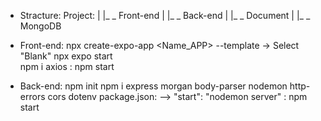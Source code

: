 - Stracture:
    Project:
    |
    |_ _ Front-end
    |
    |_ _ Back-end
    |
    |_ _ Document
    |
    |_ _ MongoDB

- Front-end:
    npx create-expo-app <Name_APP> --template -> Select "Blank"
    npx expo start   
    npm i axios
    <RUN>: npm start

- Back-end:
    npm init
    npm i express morgan body-parser nodemon http-errors cors dotenv
    package.json:   --> "start": "nodemon server"
    <RUN>: npm start



